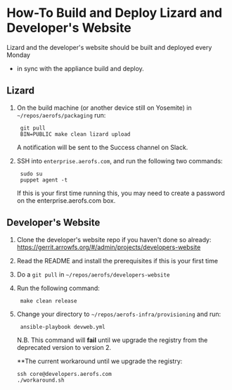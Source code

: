 # How-To Build and Deploy Lizard and Developer's Website

Lizard and the developer's website should be built and deployed every Monday 
- in sync with the appliance build and deploy. 

## Lizard

1. On the build machine (or another device still on Yosemite) in 
	`~/repos/aerofs/packaging` run:

        git pull
        BIN=PUBLIC make clean lizard upload
   
   A notification will be sent to the Success channel on Slack.

2. SSH into `enterprise.aerofs.com`, and run the following two commands:

        sudo su
        puppet agent -t

	If this is your first time running this, you may need to create a 
	password on the enterprise.aerofs.com box. 
	
## Developer's Website

1. Clone the developer's website repo if you haven't done so already: 
	https://gerrit.arrowfs.org/#/admin/projects/developers-website
2. Read the README and install the prerequisites if this is your first time

3. Do a `git pull` in `~/repos/aerofs/developers-website`
4. Run the following command:
        
        make clean release

5. Change your directory to `~/repos/aerofs-infra/provisioning` and run:

        ansible-playbook devweb.yml
        
   N.B. This command will **fail** until we upgrade the registry from the 
   deprecated version to version 2.
   
   **The current workaround until we upgrade the registry:
   
       ssh core@developers.aerofs.com
       ./workaround.sh
